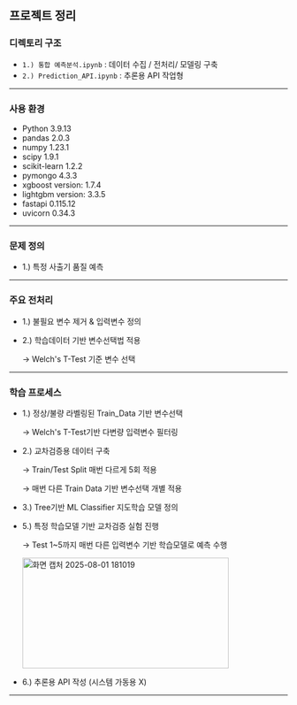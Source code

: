 ## 프로젝트 정리

### 디렉토리 구조
- `1.) 통합 예측분석.ipynb` : 데이터 수집 / 전처리/ 모델링 구축
- `2.) Prediction_API.ipynb` : 추론용 API 작업형 
---

### 사용 환경
- Python 3.9.13
- pandas 2.0.3
- numpy 1.23.1
- scipy 1.9.1
- scikit-learn 1.2.2
- pymongo 4.3.3
- xgboost version: 1.7.4
- lightgbm version: 3.3.5
- fastapi 0.115.12
- uvicorn 0.34.3

---

### 문제 정의
- 1.) 특정 사출기 품질 예측
---

### 주요 전처리 
  - 1.) 불필요 변수 제거 & 입력변수 정의 

  - 2.) 학습데이터 기반 변수선택법 적용

     → Welch's T-Test 기준 변수 선택 

---

### 학습 프로세스  
   - 1.) 정상/불량 라벨링된 Train_Data 기반 변수선택 

       → Welch's T-Test기반 다변량 입력변수 필터링 
     
   - 2.) 교차검증용 데이터 구축
     
       → Train/Test Split 매번 다르게 5회 적용

       → 매번 다른 Train Data 기반 변수선택 개별 적용 

   - 3.) Tree기반 ML Classifier 지도학습 모델 정의


   - 5.) 특정 학습모델 기반 교차검증 실험 진행

       → Test 1~5까지 매번 다른 입력변수 기반 학습모델로 예측 수행 

     <img width="373" height="200" alt="화면 캡처 2025-08-01 181019" src="https://github.com/user-attachments/assets/0a4b7d0f-f7ef-4016-9e25-1f75f0ed8878" />

   - 6.) 추론용 API 작성 (시스템 가동용 X)
     

---



    
